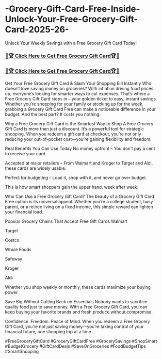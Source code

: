 # -Grocery-Gift-Card-Free-Inside-Unlock-Your-Free-Grocery-Gift-Card-2025-26-
Unlock Your Weekly Savings with a Free Grocery Gift Card Today!

<h3><a href="https://dealbuzzz.com/grocery-gift-card-at/">💎🏆 Click Here to Get Free Grocery Gift Card🏆💎</a></h3>
<h3><a href="https://dealbuzzz.com/grocery-gift-card-at/">💎🏆 Click Here to Get Free Grocery Gift Card🏆💎</a></h3>

Get Your Free Grocery Gift Card & Slash Your Shopping Bill Instantly
Who doesn’t love saving money on groceries? With inflation driving food prices up, everyone’s looking for smarter ways to cut expenses. That’s where a Free Grocery Gift Card steps in – your golden ticket to easy, instant savings. Whether you're shopping for your family or stocking up for the week, grabbing a Grocery Gift Card Free can make a noticeable difference in your budget. And the best part? It costs you nothing.

Why a Free Grocery Gift Card is the Smartest Way to Shop
A Free Grocery Gift Card is more than just a discount. It’s a powerful tool for strategic shopping. When you redeem a gift card at checkout, you’re not only reducing your out-of-pocket cost—you’re gaining flexibility and freedom.

 Real Benefits You Can Use Today
No money upfront – You don't pay a cent to receive your card.

Accepted at major retailers – From Walmart and Kroger to Target and Aldi, these cards are widely usable.

Perfect for budgeting – Load it, shop with it, and never go over budget.

This is how smart shoppers gain the upper hand, week after week.

Who Can Use a Free Grocery Gift Card?
The beauty of a Grocery Gift Card Free option is its universal appeal. Whether you’re a college student, busy parent, or a retiree living on a fixed income, this simple reward can lighten your financial load.

 Popular Grocery Chains That Accept Free Gift Cards
Walmart

Target

Costco

Whole Foods

Safeway

Kroger

Aldi

Whether you shop weekly or monthly, these cards maximize your buying power.

Save Big Without Cutting Back on Essentials
Nobody wants to sacrifice quality food just to save money. With a Free Grocery Gift Card, you can keep buying your favorite brands and fresh produce without compromise.

Confidence. Freedom. Peace of Mind.
When you redeem a Free Grocery Gift Card, you’re not just saving money—you’re taking control of your financial future, one shopping trip at a time.

#FreeGroceryGiftCard #GroceryGiftCardFree #GrocerySavings #ShopSmart #BudgetGrocery #GiftCardDeals #SaveOnGroceries #FoodBudgetTips #SmartShopping 











